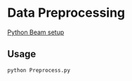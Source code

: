 # Data Preprocessing

[Python Beam setup](https://github.com/iamsiva11/beam-python/blob/master/install-instructions.sh)

## Usage 

```
python Preprocess.py
```
